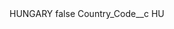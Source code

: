 <?xml version="1.0" encoding="UTF-8"?>
<CustomMetadata xmlns="http://soap.sforce.com/2006/04/metadata" xmlns:xsi="http://www.w3.org/2001/XMLSchema-instance" xmlns:xsd="http://www.w3.org/2001/XMLSchema">
    <label>HUNGARY</label>
    <protected>false</protected>
    <values>
        <field>Country_Code__c</field>
        <value xsi:type="xsd:string">HU</value>
    </values>
</CustomMetadata>

